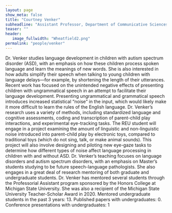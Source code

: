 ```yaml
---
layout: page
show_meta: false
title: "Courtney Venker"
subheadline: "Assistant Professor, Department of Communicative Sciences and Disorders"
teaser: ""
header:
   image_fullwidth: "Wheatfield2.png"
permalink: "people/venker"
---
```

Dr. Venker studies language development in children with autism spectrum disorder (ASD), with an emphasis on how these children process spoken language and learn the meanings of new words. She is also interested in how adults simplify their speech when talking to young children with language delays—for example, by shortening the length of their utterances. Recent work has focused on the unintended negative effects of presenting children with ungrammatical speech in an attempt to facilitate their language development. Presenting ungrammatical and grammatical speech introduces increased statistical “noise” in the input, which would likely make it more difficult to learn the rules of the English language. Dr. Venker’s research uses a variety of methods, including standardized language and cognitive assessments, coding and transcription of parent-child play interactions, and experimental eye-tracking tasks. The REU student will engage in a project examining the amount of linguistic and non-linguistic noise introduced into parent-child play by electronic toys, compared to traditional toys (which do not sing, talk, or make animal sounds). This project will also involve designing and piloting new eye-gaze tasks to determine how different types of noise affect language processing in children with and without ASD. Dr. Venker’s teaching focuses on language disorders and autism spectrum disorders, with an emphasis on Master’s students studying to be future speech-language pathologists. She also engages in a great deal of research mentoring of both graduate and undergraduate students. Dr. Venker has mentored several students through the Professorial Assistant program sponsored by the Honors College at Michigan State University. She was also a recipient of the Michigan State University Teacher-Scholar Award in 2020. Mentored undergraduate students in the past 3 years: 13. Published papers with undergraduates: 0. Conference presentations with undergraduates: 1
